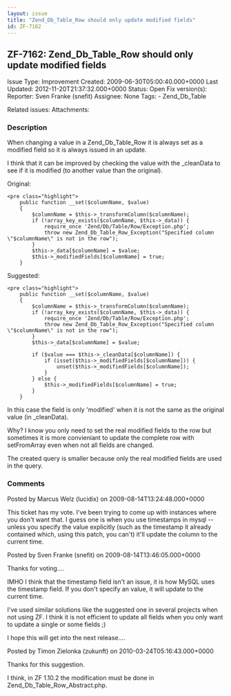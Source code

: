 ```yaml
---
layout: issue
title: "Zend_Db_Table_Row should only update modified fields"
id: ZF-7162
---
```


ZF-7162: Zend\_Db\_Table\_Row should only update modified fields
----------------------------------------------------------------

 Issue Type: Improvement Created: 2009-06-30T05:00:40.000+0000 Last Updated: 2012-11-20T21:37:32.000+0000 Status: Open Fix version(s): 
 Reporter:  Sven Franke (snefit)  Assignee:  None  Tags: - Zend\_Db\_Table
 
 Related issues: 
 Attachments: 
### Description

When changing a value in a Zend\_Db\_Table\_Row it is always set as a modified field so it is always issued in an update.

I think that it can be improved by checking the value with the \_cleanData to see if it is modified (to another value than the original).

Original:

 
    <pre class="highlight">
        public function __set($columnName, $value)
        {
            $columnName = $this->_transformColumn($columnName);
            if (!array_key_exists($columnName, $this->_data)) {
                require_once 'Zend/Db/Table/Row/Exception.php';
                throw new Zend_Db_Table_Row_Exception("Specified column \"$columnName\" is not in the row");
            }
            $this->_data[$columnName] = $value;
            $this->_modifiedFields[$columnName] = true;
        }


Suggested:

 
    <pre class="highlight">
        public function __set($columnName, $value)
        {
            $columnName = $this->_transformColumn($columnName);
            if (!array_key_exists($columnName, $this->_data)) {
                require_once 'Zend/Db/Table/Row/Exception.php';
                throw new Zend_Db_Table_Row_Exception("Specified column \"$columnName\" is not in the row");
            }
            $this->_data[$columnName] = $value;
            
            if ($value === $this->_cleanData[$columnName]) {
                if (isset($this->_modifiedFields[$columnName])) {
                    unset($this->_modifiedFields[$columnName]);   
                }
            } else {
                $this->_modifiedFields[$columnName] = true;
            }
        }


In this case the field is only 'modified' when it is not the same as the original value (in \_cleanData).

Why? I know you only need to set the real modified fields to the row but sometimes it is more convieniant to update the complete row with setFromArray even when not all fields are changed.

The created query is smaller because only the real modified fields are used in the query.

 

 

### Comments

Posted by Marcus Welz (lucidix) on 2009-08-14T13:24:48.000+0000

This ticket has my vote. I've been trying to come up with instances where you don't want that. I guess one is when you use timestamps in mysql -- unless you specify the value explicitly (such as the timestamp it already contained which, using this patch, you can't) it'll update the column to the current time.

 

 

Posted by Sven Franke (snefit) on 2009-08-14T13:46:05.000+0000

Thanks for voting....

IMHO I think that the timestamp field isn't an issue, it is how MySQL uses the timestamp field. If you don't specify an value, it will update to the current time.

I've used similar solutions like the suggested one in several projects when not using ZF. I think it is not efficient to update all fields when you only want to update a single or some fields ;)

I hope this will get into the next release....

 

 

Posted by Timon Zielonka (zukunft) on 2010-03-24T05:16:43.000+0000

Thanks for this suggestion.

I think, in ZF 1.10.2 the modification must be done in Zend\_Db\_Table\_Row\_Abstract.php.

 

 